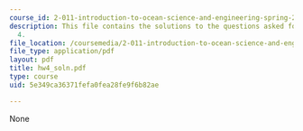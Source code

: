 ```yaml
---
course_id: 2-011-introduction-to-ocean-science-and-engineering-spring-2006
description: This file contains the solutions to the questions asked for homework
  4.
file_location: /coursemedia/2-011-introduction-to-ocean-science-and-engineering-spring-2006/5e349ca36371fefa0fea28fe9f6b82ae_hw4_soln.pdf
file_type: application/pdf
layout: pdf
title: hw4_soln.pdf
type: course
uid: 5e349ca36371fefa0fea28fe9f6b82ae

---
```

None